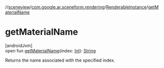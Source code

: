 //[sceneview](../../../index.md)/[com.google.ar.sceneform.rendering](../index.md)/[RenderableInstance](index.md)/[getMaterialName](get-material-name.md)

# getMaterialName

[androidJvm]\
open fun [getMaterialName](get-material-name.md)(index: [Int](https://kotlinlang.org/api/latest/jvm/stdlib/kotlin/-int/index.html)): [String](https://developer.android.com/reference/kotlin/java/lang/String.html)

Returns the name associated with the specified index.
